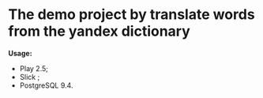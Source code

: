 The demo project by translate words from the yandex dictionary
==============================================================

**Usage:**

- Play 2.5;
- Slick ;
- PostgreSQL 9.4.